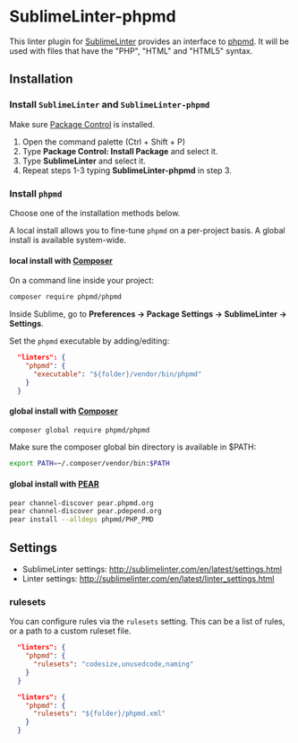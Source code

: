 SublimeLinter-phpmd
=========================

This linter plugin for [SublimeLinter](https://github.com/SublimeLinter/SublimeLinter) provides an interface to [phpmd](http://phpmd.org/documentation/index.html).
It will be used with files that have the "PHP", "HTML" and "HTML5" syntax.


## Installation

### Install `SublimeLinter` and `SublimeLinter-phpmd`

Make sure [Package Control](https://packagecontrol.io) is installed.

1. Open the command palette (Ctrl + Shift + P)
2. Type **Package Control: Install Package** and select it.
3. Type **SublimeLinter** and select it.
4. Repeat steps 1-3 typing **SublimeLinter-phpmd** in step 3.

### Install `phpmd`

Choose one of the installation methods below.

A local install allows you to fine-tune `phpmd` on a per-project basis. A global install is available system-wide.

#### local install with [Composer](https://getcomposer.org/)

On a command line inside your project:
```bash
composer require phpmd/phpmd
```

Inside Sublime, go to **Preferences -> Package Settings -> SublimeLinter -> Settings**.

Set the `phpmd` executable by adding/editing:
```json
  "linters": {
    "phpmd": {
      "executable": "${folder}/vendor/bin/phpmd"
    }
  }
```

#### global install with [Composer](https://getcomposer.org/)

```bash
composer global require phpmd/phpmd
```

Make sure the composer global bin directory is available in $PATH:

```bash
export PATH=~/.composer/vendor/bin:$PATH
```

#### global install with [PEAR](https://pear.php.net)

```bash
pear channel-discover pear.phpmd.org
pear channel-discover pear.pdepend.org
pear install --alldeps phpmd/PHP_PMD
```

## Settings

- SublimeLinter settings: http://sublimelinter.com/en/latest/settings.html
- Linter settings: http://sublimelinter.com/en/latest/linter_settings.html

### rulesets

You can configure rules via the `rulesets` setting. This can be a list of rules, or a path to a custom ruleset file.

```json
  "linters": {
    "phpmd": {
      "rulesets": "codesize,unusedcode,naming"
    }
  }
```

```json
  "linters": {
    "phpmd": {
      "rulesets": "${folder}/phpmd.xml"
    }
  }
```
